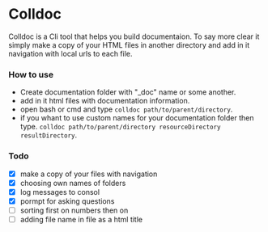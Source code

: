 # Colldoc #

Colldoc is a Cli tool that helps you build documentaion. To say more clear it simply make a copy of your HTML files in another directory and add in it navigation with local urls to each file.

### How to use ###

- Create documentation folder with "_doc" name or some another.
- add in it html files with documentation information.
- open bash or cmd and type ```colldoc path/to/parent/directory```.
- if you whant to use custom names for your documentation folder then type. 
```colldoc path/to/parent/directory resourceDirectory resultDirectory```.

### Todo ###

- [X] make a copy of your files with navigation
- [X] choosing own names of folders
- [X] log messages to consol
- [X] pormpt for asking questions
- [ ] sorting first on numbers then on 
- [ ] adding file name in file as a html title